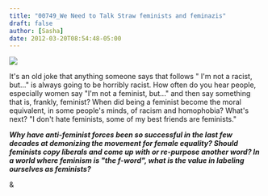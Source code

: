 ```yaml
---
title: "00749_We Need to Talk Straw feminists and feminazis"
draft: false
author: [Sasha]
date: 2012-03-20T08:54:48-05:00
---
```


![](http://www.morethanmen.org/wp-content/uploads/2012/03/448117_f2601.jpg)

It's an old joke that anything someone says that follows " I'm not a racist, but..." is always going to be horribly racist. How often do you hear people, especially women say "I'm not a feminist, but..." and then say something that is, frankly, feminist? When did being a feminist become the moral equivalent, in some people's minds, of racism and homophobia? What's next? "I don't hate feminists, some of my best friends are feminists."

___Why have anti-feminist forces been so successful in the last few decades at demonizing the movement for female equality? Should feminists copy liberals and come up with or re-purpose another word? In a world where feminism is "the f-word", what is the value in labeling ourselves as feminists?___

& 